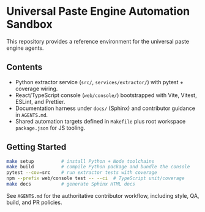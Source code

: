 ﻿# Universal Paste Engine Automation Sandbox

This repository provides a reference environment for the universal paste engine agents.

## Contents

- Python extractor service (`src/`, `services/extractor/`) with pytest + coverage wiring.
- React/TypeScript console (`web/console/`) bootstrapped with Vite, Vitest, ESLint, and Prettier.
- Documentation harness under `docs/` (Sphinx) and contributor guidance in `AGENTS.md`.
- Shared automation targets defined in `Makefile` plus root workspace `package.json` for JS tooling.

## Getting Started

```bash
make setup          # install Python + Node toolchains
make build          # compile Python package and bundle the console
pytest --cov=src    # run extractor tests with coverage
npm --prefix web/console test -- --ci  # TypeScript unit/coverage
make docs           # generate Sphinx HTML docs
```

See `AGENTS.md` for the authoritative contributor workflow, including style, QA, build, and PR policies.
